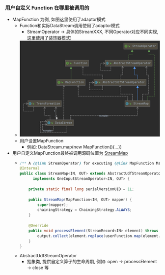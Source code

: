 ### 用户自定义 Function 在哪里被调用的

- MapFunction 为例, 如图这里使用了adaptor模式
    - Function和实际DataStream调用使用了adaptor模式
        - StreamOperator -> 具体的StreamXXX, 不同Operator对应不同实现, 这里使用了装饰器模式)
    - ![avatar](images/uml-Function-Operator.png)
    - 用户设置MapFunction
        - 例如: DataStream.map(new MapFunction(){...})
- 用户自定义MapFunction最终被调用源码位置为
  [StreamMap](https://github.com/apache/flink/blob/master/flink-streaming-java/src/main/java/org/apache/flink/streaming/api/operators/StreamMap.java#L26)
    - ```java
      /** A {@link StreamOperator} for executing {@link MapFunction MapFunctions}. */
      @Internal
      public class StreamMap<IN, OUT> extends AbstractUdfStreamOperator<OUT, MapFunction<IN, OUT>>
            implements OneInputStreamOperator<IN, OUT> {
      
          private static final long serialVersionUID = 1L;
      
          public StreamMap(MapFunction<IN, OUT> mapper) {
              super(mapper);
              chainingStrategy = ChainingStrategy.ALWAYS;
          }
      
          @Override
          public void processElement(StreamRecord<IN> element) throws Exception {
              output.collect(element.replace(userFunction.map(element.getValue())));
          }
      }
      ```
    - AbstractUdfStreamOperator
        - 抽象类, 提供自定义算子的生命周期, 例如: open -> processElement -> close 等